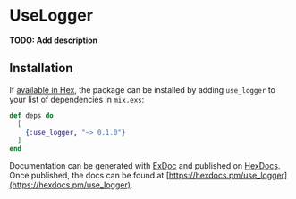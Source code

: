 # UseLogger

**TODO: Add description**

## Installation

If [available in Hex](https://hex.pm/docs/publish), the package can be installed
by adding `use_logger` to your list of dependencies in `mix.exs`:

```elixir
def deps do
  [
    {:use_logger, "~> 0.1.0"}
  ]
end
```

Documentation can be generated with [ExDoc](https://github.com/elixir-lang/ex_doc)
and published on [HexDocs](https://hexdocs.pm). Once published, the docs can
be found at [https://hexdocs.pm/use_logger](https://hexdocs.pm/use_logger).

